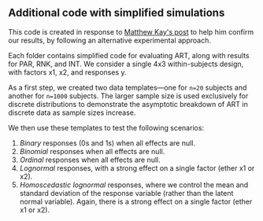 ## Additional code with simplified simulations 

This code is created in response to [Matthew Kay's post](https://github.com/journalovi/2024-tsandilas-ranktransforms/issues/2#issuecomment-2628756195) to help him confirm our results, by following an alternative experimental approach.

Each folder contains simplified code for evaluating ART, along with results for PAR, RNK, and INT. We consider a single 4x3 within-subjects design, with factors x1, x2, and responses y.

As a first step, we created two data templates—one for ``n=20`` subjects and another for ``n=1000`` subjects. The larger sample size is used exclusively for discrete distributions to demonstrate the asymptotic breakdown of ART in discrete data as sample sizes increase.

We then use these templates to test the following scenarios:

1. *Binary* responses (0s and 1s) when all effects are null. 
2. *Binomial* responses when all effects are null.
3. *Ordinal* responses when all effects are null.
4. *Lognormal* responses, with a strong effect on a single factor (ether x1 or x2).
5. *Homoscedastic lognormal* responses, where we control the mean and standard deviation of the response variable (rather than the latent normal variable). Again, there is a strong effect on a single factor (ether x1 or x2).

